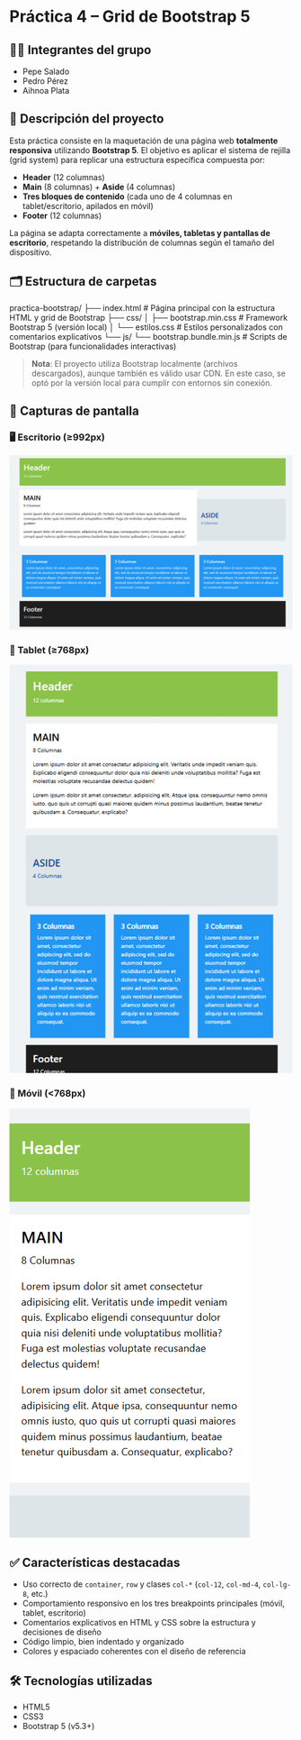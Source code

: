 # Práctica 4 – Grid de Bootstrap 5

## 🧑‍🎓 Integrantes del grupo
- Pepe Salado  
- Pedro Pérez  
- Aihnoa Plata  

## 📌 Descripción del proyecto
Esta práctica consiste en la maquetación de una página web **totalmente responsiva** utilizando **Bootstrap 5**. El objetivo es aplicar el sistema de rejilla (grid system) para replicar una estructura específica compuesta por:

- **Header** (12 columnas)  
- **Main** (8 columnas) + **Aside** (4 columnas)  
- **Tres bloques de contenido** (cada uno de 4 columnas en tablet/escritorio, apilados en móvil)  
- **Footer** (12 columnas)

La página se adapta correctamente a **móviles, tabletas y pantallas de escritorio**, respetando la distribución de columnas según el tamaño del dispositivo.

## 🗂️ Estructura de carpetas
practica-bootstrap/
├── index.html # Página principal con la estructura HTML y grid de Bootstrap
├── css/
│ ├── bootstrap.min.css # Framework Bootstrap 5 (versión local)
│ └── estilos.css # Estilos personalizados con comentarios explicativos
└── js/
└── bootstrap.bundle.min.js # Scripts de Bootstrap (para funcionalidades interactivas)

> **Nota**: El proyecto utiliza Bootstrap localmente (archivos descargados), aunque también es válido usar CDN. En este caso, se optó por la versión local para cumplir con entornos sin conexión.

## 📱 Capturas de pantalla

### 🖥️ Escritorio (≥992px)
![Escritorio](imagenes/escritorio.png)

### 📱 Tablet (≥768px)
![Tablet](imagenes/tablet.png)

### 📲 Móvil (<768px)
![Móvil](imagenes/movil.png)


## ✅ Características destacadas
- Uso correcto de `container`, `row` y clases `col-*` (`col-12`, `col-md-4`, `col-lg-8`, etc.)
- Comportamiento responsivo en los tres breakpoints principales (móvil, tablet, escritorio)
- Comentarios explicativos en HTML y CSS sobre la estructura y decisiones de diseño
- Código limpio, bien indentado y organizado
- Colores y espaciado coherentes con el diseño de referencia

## 🛠️ Tecnologías utilizadas
- HTML5
- CSS3
- Bootstrap 5 (v5.3+)